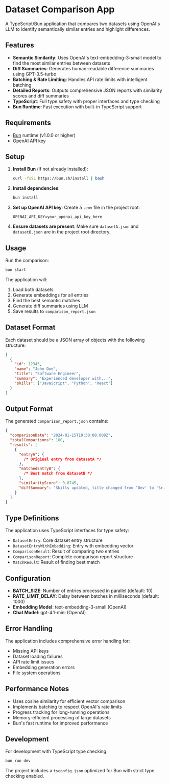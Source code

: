 # Dataset Comparison App

A TypeScript/Bun application that compares two datasets using OpenAI's LLM to identify semantically similar entries and highlight differences.

## Features

- **Semantic Similarity**: Uses OpenAI's text-embedding-3-small model to find the most similar entries between datasets
- **Diff Summaries**: Generates human-readable difference summaries using GPT-3.5-turbo
- **Batching & Rate Limiting**: Handles API rate limits with intelligent batching
- **Detailed Reports**: Outputs comprehensive JSON reports with similarity scores and diff summaries
- **TypeScript**: Full type safety with proper interfaces and type checking
- **Bun Runtime**: Fast execution with built-in TypeScript support

## Requirements

- [Bun](https://bun.sh/) runtime (v1.0.0 or higher)
- OpenAI API key

## Setup

1. **Install Bun** (if not already installed):

   ```bash
   curl -fsSL https://bun.sh/install | bash
   ```

2. **Install dependencies**:

   ```bash
   bun install
   ```

3. **Set up OpenAI API key**:
   Create a `.env` file in the project root:

   ```
   OPENAI_API_KEY=your_openai_api_key_here
   ```

4. **Ensure datasets are present**:
   Make sure `datasetA.json` and `datasetB.json` are in the project root directory.

## Usage

Run the comparison:

```bash
bun start
```

The application will:

1. Load both datasets
2. Generate embeddings for all entries
3. Find the best semantic matches
4. Generate diff summaries using LLM
5. Save results to `comparison_report.json`

## Dataset Format

Each dataset should be a JSON array of objects with the following structure:

```json
[
  {
    "id": 12345,
    "name": "John Doe",
    "title": "Software Engineer",
    "summary": "Experienced developer with...",
    "skills": ["JavaScript", "Python", "React"]
  }
]
```

## Output Format

The generated `comparison_report.json` contains:

```json
{
  "comparisonDate": "2024-01-15T10:30:00.000Z",
  "totalComparisons": 100,
  "results": [
    {
      "entryA": {
        /* Original entry from datasetA */
      },
      "matchedEntryB": {
        /* Best match from datasetB */
      },
      "similarityScore": 0.8745,
      "diffSummary": "Skills updated, title changed from 'Dev' to 'Sr. Dev'"
    }
  ]
}
```

## Type Definitions

The application uses TypeScript interfaces for type safety:

- `DatasetEntry`: Core dataset entry structure
- `DatasetEntryWithEmbedding`: Entry with embedding vector
- `ComparisonResult`: Result of comparing two entries
- `ComparisonReport`: Complete comparison report structure
- `MatchResult`: Result of finding best match

## Configuration

- **BATCH_SIZE**: Number of entries processed in parallel (default: 10)
- **RATE_LIMIT_DELAY**: Delay between batches in milliseconds (default: 1000)
- **Embedding Model**: text-embedding-3-small (OpenAI)
- **Chat Model**: gpt-4.1-mini (OpenAI)

## Error Handling

The application includes comprehensive error handling for:

- Missing API keys
- Dataset loading failures
- API rate limit issues
- Embedding generation errors
- File system operations

## Performance Notes

- Uses cosine similarity for efficient vector comparison
- Implements batching to respect OpenAI's rate limits
- Progress tracking for long-running operations
- Memory-efficient processing of large datasets
- Bun's fast runtime for improved performance

## Development

For development with TypeScript type checking:

```bash
bun run dev
```

The project includes a `tsconfig.json` optimized for Bun with strict type checking enabled.

